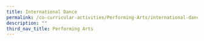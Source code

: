 ```yaml
---
title: International Dance
permalink: /co-curricular-activities/Performing-Arts/international-dance/
description: ""
third_nav_title: Performing Arts
---
```

